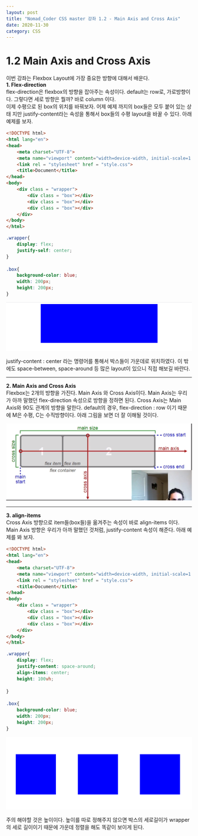 ```yaml
---
layout: post
title: "Nomad_Coder CSS master 강좌 1.2 - Main Axis and Cross Axis"
date: 2020-11-30
category: CSS
---   
```

# 1.2 Main Axis and Cross Axis
이번 강좌는 Flexbox Layout에 가장 중요한 방향에 대해서 배운다.   
**1. Flex-direction**   
flex-direction은 flexbox의 방향을 잡아주는 속성이다. default는 row로, 가로방향이다. 그렇다면 세로 방향은 뭘까? 바로 column 이다.   
이제 수평으로 된 box의 위치를 바꿔보자. 어제 예제 까지의 box들은 모두 붙어 있는 상태 지만 justify-content라는 속성을 통해서 box들의 수평 layout을 바꿀 수 있다. 아래 예제를 보자.  
```html
<!DOCTYPE html>
<html lang="en">
<head>
    <meta charset="UTF-8">
    <meta name="viewport" content="width=device-width, initial-scale=1.0">
    <link rel = "stylesheet" href = "style.css">
    <title>Document</title>
</head>
<body>
    <div class = "wrapper">
        <div class = "box"></div>
        <div class = "box"></div>
        <div class = "box"></div>
    </div>
</body>
</html>
``` 
```css
.wrapper{
    display: flex;
    justify-self: center;
}

.box{
    background-color: blue;
    width: 200px;
    height: 200px;
}
```   
<img src = "예제/1.2/1.PNG"></img>    

justify-content : center 라는 명령어를 통해서 박스들이 가운데로 위치하였다. 이 밖에도 space-between, space-around 등 많은 layout이 있으니 직접 해보길 바란다.   
___
**2. Main Axis and Cross Axis**   
Flexbox는 2개의 방향을 가진다. Main Axis 와 Cross Axis이다. Main Axis는 우리가 아까 말했던 flex-direction 속성으로 방향을 정하면 된다. Cross Axis는 Main Axis와 90도 관계의 방향을 말한다. default의 경우, flex-direction : row 이기 때문에 M은 수평, C는 수직방향이다. 아래 그림을 보면 더 잘 이해될 것이다.   

<img src = "예제/1.2/2.PNG"></img>    
___
**3. align-items**   
Cross Axis 방향으로 item들(box들)을 옮겨주는 속성이 바로 align-items 이다. Main Axis 방향은 우리가 아까 말했던 것처럼, justify-content 속성이 해준다. 아래 예제를 봐 보자.
```html
<!DOCTYPE html>
<html lang="en">
<head>
    <meta charset="UTF-8">
    <meta name="viewport" content="width=device-width, initial-scale=1.0">
    <link rel = "stylesheet" href = "style.css">
    <title>Document</title>
</head>
<body>
    <div class = "wrapper">
        <div class = "box"></div>
        <div class = "box"></div>
        <div class = "box"></div>
    </div>
</body>
</html>
```   

```css
.wrapper{
    display: flex;
    justify-content: space-around;
    align-items: center;
    height: 100vh;

}

.box{
    background-color: blue;
    width: 200px;
    height: 200px;
}
```   

<img src = "예제/1.2/3.PNG"></img>    

주의 해야할 것은 높이이다. 높이를 따로 정해주지 않으면 박스의 세로길이가 wrapper의 세로 길이이기 때문에 가운데 정렬을 해도 똑같이 보이게 된다.   